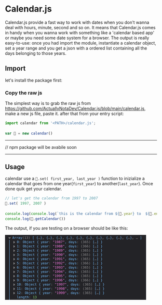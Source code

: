 # Calendar.js
Calendar.js provide a fast way to work with dates when you don't wanna deal with hours, minute, second and so on.
It means that Calendar.js comes in handy when you wanna work with something like a 'calendar based app' or maybe you need some date system for a browser.
The output is really easy-to-use: once you had import the module, instantiate a calendar object, set a year range and you get a json with a ordered list containing all the days belonging to those years.

## Import
let's install the package first:

### Copy the raw js  
The simplest way is to grab the raw js from https://github.com/ActuallyNotaDev/Calendar.js/blob/main/calendar.js,
make a new js file, paste it.
after that from your entry script:
```javascript
import calendar from '<PATH>/calendar.js';

var 📅 = new calendar()
```
---

// npm package will be avabile soon

---

## Usage
calendar use a ```📅.set( first_year, last_year )``` function to inizialize a calendar that goes from one year(```first_year```) to another(```last_year```). Once done quik get your calendar.
```javascript
// let's get the calendar from 1997 to 2007
📅.set( 1997, 2007 )

console.log(console.log(`this is the calendar from ${📅.year} to  ${📅.endYear}` ); )
console.log(📅.getCalendar())
```
The output, if you are testing on a browser should be like this:

![alt text](https://github.com/ActuallyNotaDev/ActuallyNotaDev/blob/main/Doc/OUTPUT-getCalendar.png)



